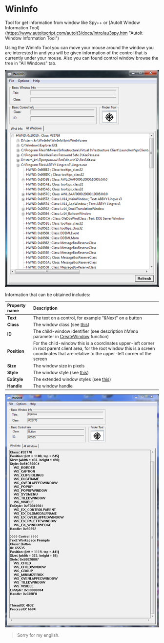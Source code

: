 WinInfo
=======

Tool for get information from window like Spy++ or [AutoIt Window Information Tool]
(https://www.autoitscript.com/autoit3/docs/intro/au3spy.htm "AutoIt Window Information Tool")


Using the WinInfo Tool you can move your mouse around the window you are interested in and 
you will be given information of the control that is currently under your mouse.
Also you can found control window browse the tree in "All Windows" tab.

![Main WinIfo window](/img/main_wnd.png)


Information that can be obtained includes:


| Property name | Description  |
| :------------ |:---------------|
| **Text**      | The text on a control, for example "&Next" on a button |
| **Class**     | The window class (see [this](http://msdn.microsoft.com/en-us/library/windows/desktop/ms633574%28v=vs.85%29.aspx)) |
| **ID**        | The child-window identifier (see description *hMenu* parameter in [CreateWindow](http://msdn.microsoft.com/en-us/library/windows/desktop/ms632679%28v=vs.85%29.aspx) function)|
| **Position**  | For the child-window this is a coordinates upper-left corner in root parent client area, for the root window this is a screen coordinates that are relative to the upper-left corner of the screen |
| **Size**      | The window size in pixels | 
| **Style**     | The window style (see [this](http://msdn.microsoft.com/en-us/library/windows/desktop/ms632600%28v=vs.85%29.aspx)) |
| **ExStyle**   | The extended window styles (see [this](http://msdn.microsoft.com/en-us/library/windows/desktop/ff700543%28v=vs.85%29.aspx)) |
| **Handle**    | The window handle |

![Main WinIfo window](/img/main_wnd2.png)


> Sorry for my english.